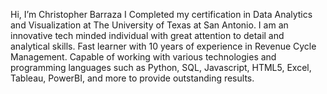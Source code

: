 Hi, I’m Christopher Barraza
I Completed my certification in Data Analytics and Visualization at The University of Texas at San Antonio. 
I am an innovative tech minded individual with great attention to detail and analytical skills. 
Fast learner with 10 years of experience in Revenue Cycle Management. 
Capable of working with various technologies and programming languages such as Python, SQL, Javascript, HTML5, Excel, Tableau, PowerBI, and more to provide outstanding results.
